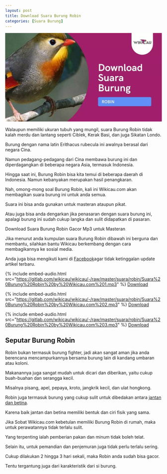 ```yaml
---
layout: post
title: Download Suara Burung Robin
categories: [Suara Burung]
---
```


![](/images/suara-burung-robin.webp)

Walaupun memiliki ukuran tubuh yang mungil, suara Burung Robin tidak kalah merdu dan lantang seperti Ciblek, Kerak Basi, dan juga Sikatan Londo.

Burung dengan nama latin Erithacus rubecula ini awalnya berasal dari negara Cina.

Namun pedagang-pedagang dari Cina membawa burung ini dan diperdagangkan di beberapa negara Asia, termasuk Indonesia.

Hingga saat ini, Burung Robin bisa kita temui di beberapa daerah di Indonesia. Namun kebanyakan merupakan hasil penangkaran.

Nah, omong-mong soal Burung Robin, kali ini Wikicau.com akan membagikan suara burung ini untuk anda semua.

Suara ini bisa anda gunakan untuk masteran ataupun pikat.

Atau juga bisa anda dengarkan jika penasaran dengan suara burung ini, apalagi burung ini sudah cukup langka dan sulit didapatkan di pasaran.

Download Suara Burung Robin Gacor Mp3 untuk Masteran

Jika menurut anda kumpulan suara Burung Robin dibawah ini berguna dan membantu, silahkan bantu Wikicau berkembang dengan cara membagikannya ke sosial media.

Anda juga bisa mengikuti kami di [Facebook](https://facebook.com/wikicau)agar tidak ketinggalan update artikel terbaru.

{% include embed-audio.html src="https://gitlab.com/wikicau/wikicau/-/raw/master/suara/robin/Suara%20Burung%20Robin%20by%20Wikicau.com%201.mp3" %}
[Download](https://bit.ly/2KwxXrM)

{% include embed-audio.html src="https://gitlab.com/wikicau/wikicau/-/raw/master/suara/robin/Suara%20Burung%20Robin%20by%20Wikicau.com%202.mp3" %}
[Download](https://bit.ly/2L4LMx3)

{% include embed-audio.html src="https://gitlab.com/wikicau/wikicau/-/raw/master/suara/robin/Suara%20Burung%20Robin%20by%20Wikicau.com%203.mp3" %}
[Download](https://bit.ly/2Rs9LqX)

## Seputar Burung Robin

Robin bukan termasuk burung fighter, jadi akan sangat aman jika anda berencana mencampurkannya bersama burung lain di kandang umbaran atau koloni.

Makanannya juga sangat mudah untuk dicari dan diberikan, yaitu cukup buah-buahan dan serangga kecil.

Misalnya pisang, apel, pepaya, kroto, jangkrik kecil, dan ulat hongkong.

Robin juga termasuk burung yang cukup sulit untuk dibedakan antara [jantan dan betina](https://wikicau.com/jalak-putih-jantan-dan-betina/).

Karena baik jantan dan betina memiliki bentuk dan ciri fisik yang sama.

Jika Sobat Wikicau.com kebetulan memiliki Burung Robin di rumah, maka untuk perawatannya tidak terlalu sulit.

Yang terpenting ialah pemberian pakan dan minum tidak boleh telat.

Selain itu, untuk pemandian dan penjemuran juga tidak perlu terlalu sering.

Cukup dilakukan 2 hingga 3 hari sekali, maka Robin anda sudah bisa gacor.

Tentu tergantung juga dari karakteristik dari si burung.